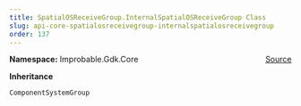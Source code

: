 ```yaml
---
title: SpatialOSReceiveGroup.InternalSpatialOSReceiveGroup Class
slug: api-core-spatialosreceivegroup-internalspatialosreceivegroup
order: 137
---
```


<p><b>Namespace:</b> Improbable.Gdk.Core<span style="float: right"><a href="https://www.github.com/spatialos/gdk-for-unity/blob/0.3.3/workers/unity/Packages/io.improbable.gdk.core/Systems/UpdateGroups.cs/#L12">Source</a></span></p>



</p>
<p><b>Inheritance</b></p>

<code>ComponentSystemGroup</code>













